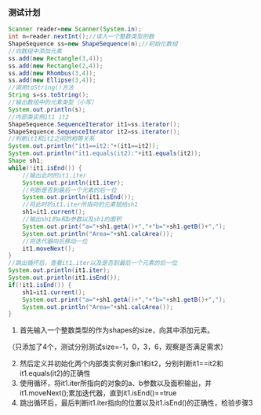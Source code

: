 ### 测试计划

```java
Scanner reader=new Scanner(System.in);
int n=reader.nextInt();//读入一个整数类型的数
ShapeSequence ss=new ShapeSequence(n);//初始化数组
//向数组中添加元素
ss.add(new Rectangle(3,4));
ss.add(new Rectangle(2,4));
ss.add(new Rhombus(3,4));
ss.add(new Ellipse(3,4));
//调用toString()方法
String s=ss.toString();
//输出数组中的元素类型（小写）
System.out.println(s);
//内部类实例it1 it2
ShapeSequence.SequenceIterator it1=ss.iterator();
ShapeSequence.SequenceIterator it2=ss.iterator();
//判断it1和it2之间的相等关系
System.out.println("it1==it2:"+(it1==it2));
System.out.println("it1.equals(it2):"+it1.equals(it2));
Shape sh1;
while(!it1.isEnd()) {
    //输出此时的it1.iter
	System.out.println(it1.iter);
    //判断是否到最后一个元素的后一位
	System.out.println(it1.isEnd());
    //将此时的it1.iter所指向的元素赋给sh1
	sh1=it1.current();
    //输出sh1的a和b参数以及sh1的面积
    System.out.print("a="+sh1.getA()+","+"b="+sh1.getB()+",");
	System.out.println("Area="+sh1.calcArea());
    //将迭代器向后移动一位
	it1.moveNext();
}
//跳出循坏后，查看it1.iter以及是否到最后一个元素的后一位
System.out.println(it1.iter);
System.out.println(it1.isEnd());
if(!it1.isEnd()) {
	sh1=it1.current();
	System.out.print("a="+sh1.getA()+","+"b="+sh1.getB()+",");
	System.out.println("Area="+sh1.calcArea());
}
```

1. 首先输入一个整数类型的作为shapes的size，向其中添加元素。

（只添加了4个，测试分别测试size=-1，0，3，6，观察是否满足需求）

2. 然后定义并初始化两个内部类实例对象it1和it2，分别判断it1==it2和it1.equals(it2)的正确性
3. 使用循环，将it1.iter所指向的对象的a、b参数以及面积输出，并it1.moveNext();累加迭代器，直到it1.isEnd()==true
4. 跳出循环后，最后判断it1.iter指向的位置以及it1.isEnd()的正确性，检验步骤3




